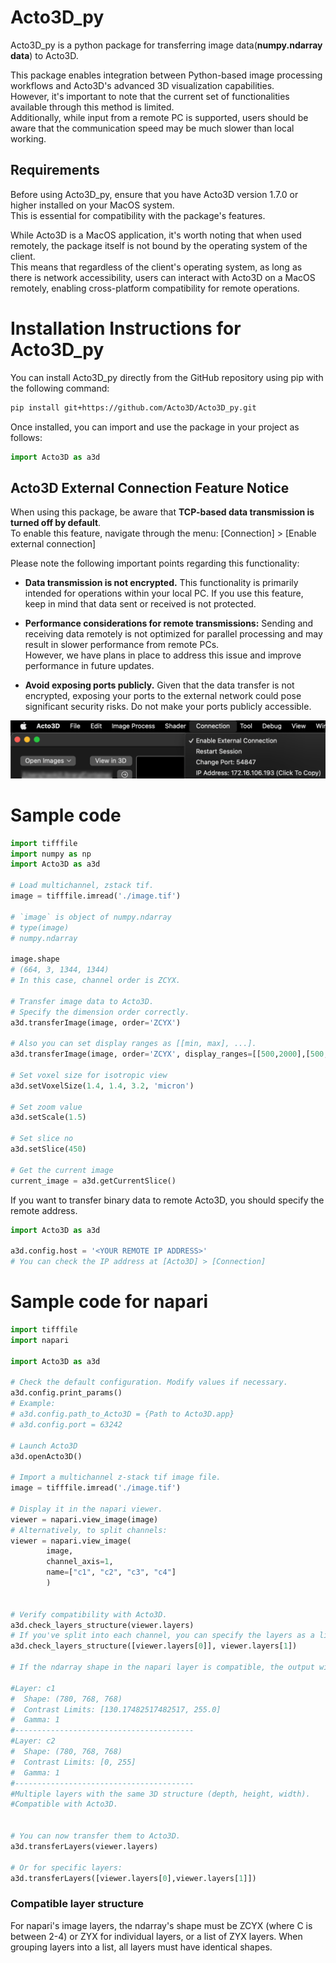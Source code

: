 # Acto3D_py
Acto3D_py is a python package for transferring image data(**numpy.ndarray data**) to Acto3D.

This package enables integration between Python-based image processing workflows and Acto3D's advanced 3D visualization capabilities.  
However, it's important to note that the current set of functionalities available through this method is limited.  
Additionally, while input from a remote PC is supported, users should be aware that the communication speed may be much slower than local working.

## Requirements
Before using Acto3D_py, ensure that you have Acto3D version 1.7.0 or higher installed on your MacOS system.  
This is essential for compatibility with the package's features.  

While Acto3D is a MacOS application, it's worth noting that when used remotely, the package itself is not bound by the operating system of the client.  
This means that regardless of the client's operating system, as long as there is network accessibility, users can interact with Acto3D on a MacOS remotely, enabling cross-platform compatibility for remote operations.


# Installation Instructions for Acto3D_py
You can install Acto3D_py directly from the GitHub repository using pip with the following command:

```bash
pip install git+https://github.com/Acto3D/Acto3D_py.git
```

Once installed, you can import and use the package in your project as follows:

```Python
import Acto3D as a3d
```

## Acto3D External Connection Feature Notice

When using this package, be aware that **TCP-based data transmission is turned off by default**.  
To enable this feature, navigate through the menu: [Connection] > [Enable external connection]

Please note the following important points regarding this functionality:

- **Data transmission is not encrypted.** This functionality is primarily intended for operations within your local PC. If you use this feature, keep in mind that data sent or received is not protected.

- **Performance considerations for remote transmissions:** Sending and receiving data remotely is not optimized for parallel processing and may result in slower performance from remote PCs.  
However, we have plans in place to address this issue and improve performance in future updates.

- **Avoid exposing ports publicly.** Given that the data transfer is not encrypted, exposing your ports to the external network could pose significant security risks. Do not make your ports publicly accessible.

<img src="./img/enable_feature.png" width = 600>

# Sample code
```Python
import tifffile
import numpy as np
import Acto3D as a3d

# Load multichannel, zstack tif.
image = tifffile.imread('./image.tif')

# `image` is object of numpy.ndarray 
# type(image)
# numpy.ndarray

image.shape
# (664, 3, 1344, 1344)
# In this case, channel order is ZCYX.

# Transfer image data to Acto3D.
# Specify the dimension order correctly. 
a3d.transferImage(image, order='ZCYX')

# Also you can set display ranges as [[min, max], ...].
a3d.transferImage(image, order='ZCYX', display_ranges=[[500,2000],[500,2000],[500,2000]])

# Set voxel size for isotropic view
a3d.setVoxelSize(1.4, 1.4, 3.2, 'micron')

# Set zoom value
a3d.setScale(1.5)

# Set slice no
a3d.setSlice(450)

# Get the current image
current_image = a3d.getCurrentSlice()
```

If you want to transfer binary data to remote Acto3D, you should specify the remote address.
```Python
import Acto3D as a3d

a3d.config.host = '<YOUR REMOTE IP ADDRESS>'
# You can check the IP address at [Acto3D] > [Connection]
```


# Sample code for napari
```Python
import tifffile
import napari

import Acto3D as a3d

# Check the default configuration. Modify values if necessary.
a3d.config.print_params()
# Example: 
# a3d.config.path_to_Acto3D = {Path to Acto3D.app}
# a3d.config.port = 63242

# Launch Acto3D
a3d.openActo3D()

# Import a multichannel z-stack tif image file.
image = tifffile.imread('./image.tif')

# Display it in the napari viewer.
viewer = napari.view_image(image)
# Alternatively, to split channels:
viewer = napari.view_image(
        image,
        channel_axis=1,
        name=["c1", "c2", "c3", "c4"]
        )


# Verify compatibility with Acto3D.
a3d.check_layers_structure(viewer.layers)
# If you've split into each channel, you can specify the layers as a list.
a3d.check_layers_structure([viewer.layers[0]], viewer.layers[1])

# If the ndarray shape in the napari layer is compatible, the output will resemble this:

#Layer: c1
#  Shape: (780, 768, 768)
#  Contrast Limits: [130.17482517482517, 255.0]
#  Gamma: 1
#----------------------------------------
#Layer: c2
#  Shape: (780, 768, 768)
#  Contrast Limits: [0, 255]
#  Gamma: 1
#----------------------------------------
#Multiple layers with the same 3D structure (depth, height, width).
#Compatible with Acto3D.


# You can now transfer them to Acto3D.
a3d.transferLayers(viewer.layers)

# Or for specific layers:
a3d.transferLayers([viewer.layers[0],viewer.layers[1]])

```

### Compatible layer structure
For napari's image layers, the ndarray's shape must be ZCYX (where C is between 2-4) or ZYX for individual layers, or a list of ZYX layers. When grouping layers into a list, all layers must have identical shapes.